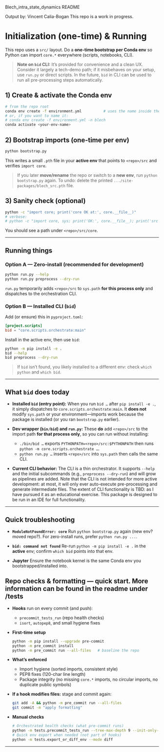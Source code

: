 Blech_intra_state_dynamics README

Output by: Vincent Calia-Bogan
This repo is a work in progress.


# Initialization (one-time) & Running

This repo uses a `src/` layout. Do a **one-time bootstrap per Conda env** so Python can import `core.*` everywhere (scripts, notebooks, CLI).

> **Note on `bid` CLI:** It’s provided for convenience and a clean UX. Consider it largely a tech-demo path; if it misbehaves on your setup, use `run.py` or direct scripts.
> In the future, `bid` in CLI can be used to run all pre-processing steps automatically.

## 1) Create & activate the Conda env

```bash
# from the repo root
conda env create -f environment.yml          # uses the name inside the file
# or, if you want to name it:
# conda env create -f environment.yml -n blech
conda activate <your-env-name>
```

## 2) Bootstrap imports (one-time per env)

```bash
python bootstrap.py
```

This writes a small `.pth` file in your **active env** that points to `<repo>/src` and verifies `import core`.

> If you later **move/rename** the repo or switch to a **new env**, run `python bootstrap.py` again.
> To undo: delete the printed `.../site-packages/blech_src.pth` file.

## 3) Sanity check (optional)

```bash
python -c "import core; print('core OK at:', core.__file__)"
# verbose:
# python -c "import core, sys; print('OK:', core.__file__); print('src on path?', any(p.endswith('/src') for p in sys.path))"
```

You should see a path under `<repo>/src/core`.

---

## Running things

### Option A — Zero-install (recommended for development)

```bash
python run.py --help
python run.py preprocess --dry-run
```

`run.py` temporarily adds `<repo>/src` to `sys.path` **for this process only** and dispatches to the orchestration CLI.

### Option B — Installed CLI (`bid`)

Add (or ensure) this in `pyproject.toml`:

```toml
[project.scripts]
bid = "core.scripts.orchestrate:main"
```

Install in the active env, then use `bid`:

```bash
python -m pip install -e .
bid --help
bid preprocess --dry-run
```

> If `bid` isn’t found, you likely installed to a different env: check `which python` and `which bid`.

---

## What `bid` does today

* **Installed `bid` (entry point):**
  When you run `bid …` after `pip install -e .`, it simply dispatches to `core.scripts.orchestrate:main`. It **does not** modify `sys.path` or your environment—imports work because the package is installed (or you ran `bootstrap.py` earlier).

* **Dev wrapper (`bin/bid`) and `run.py`:**
  These **do** add `<repo>/src` to the import path **for that process only**, so you can run without installing:

  * `./bin/bid …` exports `PYTHONPATH=<repo>/src:$PYTHONPATH` then runs `python -m core.scripts.orchestrate …`.
  * `python run.py …` inserts `<repo>/src` into `sys.path` then calls the same CLI.

* **Current CLI behavior:**
  The CLI is a thin orchestrator. It supports `--help` and the initial subcommands (e.g., `preprocess --dry-run`) and will grow as pipelines are added.
  Note that the CLI is not intended for more active development: at most, it will only ever auto-execute pre-processing and generate intermediate files.
  The extent of CLI functionality is TBD: as I have pursued it as an educational exercise. This package is designed to be run in an IDE for full functionality.

---

## Quick troubleshooting

* **`ModuleNotFoundError: core`**
  Run `python bootstrap.py` again (new env? moved repo?). For zero-install runs, prefer `python run.py ...`.

* **`bid: command not found`**
  Re-run `python -m pip install -e .` in the **active** env; confirm `which bid` points into that env.

* **Jupyter**
  Ensure the notebook kernel is the same Conda env you bootstrapped/installed into.


## Repo checks & formatting — quick start. More information can be found in the readme under /tests

* **Hooks** run on every commit (and push):

  * `precommit_tests_run` (repo health checks)
  * `isort`, `autopep8`, and small hygiene fixes
* **First-time setup**

  ```bash
  python -m pip install --upgrade pre-commit
  python -m pre_commit install
  python -m pre_commit run --all-files   # baseline the repo
  ```
* **What’s enforced**

  * Import hygiene (sorted imports, consistent style)
  * PEP8 fixes (120-char line length)
  * Package integrity (no missing `core.*` imports, no circular imports, no duplicate public symbols)
* **If a hook modifies files:** stage and commit again:

  ```bash
  git add -A && python -m pre_commit run --all-files
  git commit -m "apply formatting"
  ```
* **Manual checks**

  ```bash
  # Orchestrated health checks (what pre-commit runs)
  python -m tests.precommit_tests_run --tree-max-depth 9 --init-only-nonempty --env-mode off
  # Quick env export when needed (not part of hooks)
  python -m tests.export_or_diff_env --mode diff
  ```

---
